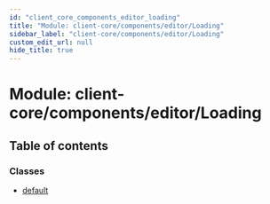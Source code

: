 ```yaml
---
id: "client_core_components_editor_loading"
title: "Module: client-core/components/editor/Loading"
sidebar_label: "client-core/components/editor/Loading"
custom_edit_url: null
hide_title: true
---
```


# Module: client-core/components/editor/Loading

## Table of contents

### Classes

- [default](../classes/client_core_components_editor_loading.default.md)
